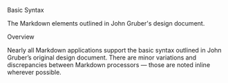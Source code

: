 Basic Syntax

The Markdown elements outlined in John Gruber's design document.

Overview

Nearly all Markdown applications support the basic syntax outlined in John Gruber’s original design document. There are minor variations and discrepancies between Markdown processors — those are noted inline wherever possible.
